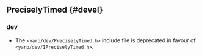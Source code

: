 PreciselyTimed {#devel}
--------------

### dev

* The `<yarp/dev/PreciselyTimed.h>` include file is deprecated in favour of
  `<yarp/dev/IPreciselyTimed.h>`.
